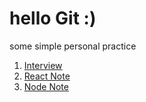 # hello Git :)

some simple personal practice
1. [Interview](./experience/basic.md)
2. [React Note](./experience/react_exp.md)
3. [Node Note](./experience/node_exp.md)
